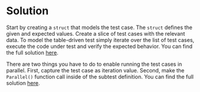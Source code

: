 # Solution

Start by creating a `struct` that models the test case. The `struct` defines the given and expected values. Create a slice of test cases with the relevant data. To model the table-driven test simply iterate over the list of test cases, execute the code under test and verify the expected behavior. You can find the full solution [here](./table-driven/books_test.go).

There are two things you have to do to enable running the test cases in parallel. First, capture the test case as iteration value. Second, make the `Parallel()` function call inside of the subtest definition. You can find the full solution [here](./parallel/books_test.go).